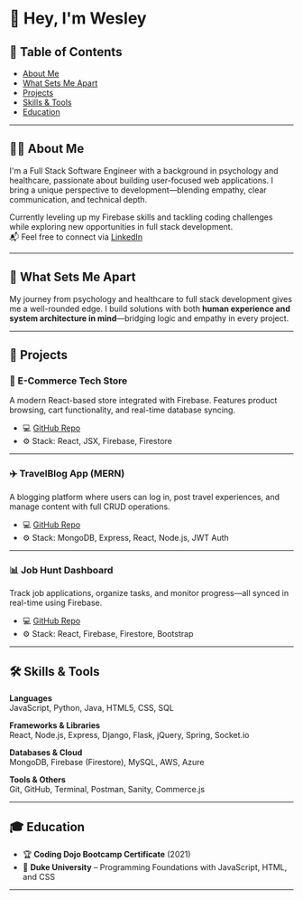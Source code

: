 # 👋 Hey, I'm Wesley

## 📌 Table of Contents
- [About Me](#about-me)
- [What Sets Me Apart](#what-sets-me-apart)
- [Projects](#projects)
- [Skills & Tools](#skills--tools)
- [Education](#education)

---

## 👨‍💻 About Me

I'm a Full Stack Software Engineer with a background in psychology and healthcare, passionate about building user-focused web applications. I bring a unique perspective to development—blending empathy, clear communication, and technical depth.

Currently leveling up my Firebase skills and tackling coding challenges while exploring new opportunities in full stack development.  
📬 Feel free to connect via [LinkedIn](https://www.linkedin.com/in/wesley-sanchez/)

---

## 🧠 What Sets Me Apart

My journey from psychology and healthcare to full stack development gives me a well-rounded edge. I build solutions with both **human experience and system architecture in mind**—bridging logic and empathy in every project.

---

## 🚀 Projects

### 🛒 E-Commerce Tech Store
A modern React-based store integrated with Firebase. Features product browsing, cart functionality, and real-time database syncing.

- 💻 [GitHub Repo](https://github.com/SanWes/E-Commerce_Tech_Accessories)
- ⚙️ Stack: React, JSX, Firebase, Firestore

---

### ✈️ TravelBlog App (MERN)
A blogging platform where users can log in, post travel experiences, and manage content with full CRUD operations.

- 💻 [GitHub Repo](https://github.com/SanWes/Travlr-WorldWide)
- ⚙️ Stack: MongoDB, Express, React, Node.js, JWT Auth

---

### 📊 Job Hunt Dashboard
Track job applications, organize tasks, and monitor progress—all synced in real-time using Firebase.

- 💻 [GitHub Repo](https://github.com/SanWes/job-hunt-dashboard)
- ⚙️ Stack: React, Firebase, Firestore, Bootstrap

---

## 🛠 Skills & Tools

**Languages**  
JavaScript, Python, Java, HTML5, CSS, SQL

**Frameworks & Libraries**  
React, Node.js, Express, Django, Flask, jQuery, Spring, Socket.io

**Databases & Cloud**  
MongoDB, Firebase (Firestore), MySQL, AWS, Azure

**Tools & Others**  
Git, GitHub, Terminal, Postman, Sanity, Commerce.js

---

## 🎓 Education

- 🏆 **Coding Dojo Bootcamp Certificate** (2021)  
- 📘 **Duke University** – Programming Foundations with JavaScript, HTML, and CSS

---
